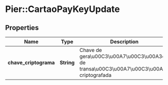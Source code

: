 # Pier::CartaoPayKeyUpdate

## Properties
Name | Type | Description | Notes
------------ | ------------- | ------------- | -------------
**chave_criptograma** | **String** | Chave de gera\u00C3\u00A7\u00C3\u00A3o de transa\u00C3\u00A7\u00C3\u00A3o criptografada | 



